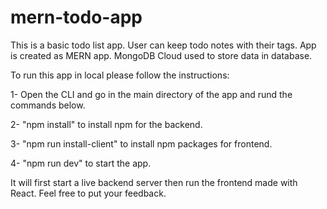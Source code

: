 # mern-todo-app

This is a basic todo list app. User can keep todo notes with their tags. App is created as MERN app.
MongoDB Cloud used to store data in database.

To run this app in local please follow the instructions:

1- Open the CLI and go in the main directory of the app and rund the commands below.

2- "npm install" to install npm for the backend.

3- "npm run install-client" to install npm packages for frontend.

4- "npm run dev" to start the app.

It will first start a live backend server then run the frontend made with React. Feel free to put your feedback.
